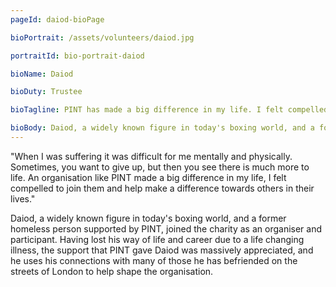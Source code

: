 ```yaml
---
pageId: daiod-bioPage

bioPortrait: /assets/volunteers/daiod.jpg

portraitId: bio-portrait-daiod

bioName: Daiod

bioDuty: Trustee

bioTagline: PINT has made a big difference in my life. I felt compelled to join them and help make a difference towards others in their lives.

bioBody: Daiod, a widely known figure in today's boxing world, and a former homeless person supported by PINT, joined the charity as an organiser and participant. Having lost his way of life and career due to a life changing illness, the support that PINT gave Daiod was massively appreciated, and he uses his connections with many of those he has befriended on the streets of London to help shape the organisation.
---
```


"When I was suffering it was difficult for me mentally and physically. Sometimes, you want to give up, but then you see there is much more to life. An organisation like PINT made a big difference in my life, I felt compelled to join them and help make a difference towards others in their lives."

Daiod, a widely known figure in today's boxing world, and a former homeless person supported by PINT, joined the charity as an organiser and participant. Having lost his way of life and career due to a life changing illness, the support that PINT gave Daiod was massively appreciated, and he uses his connections with many of those he has befriended on the streets of London to help shape the organisation.